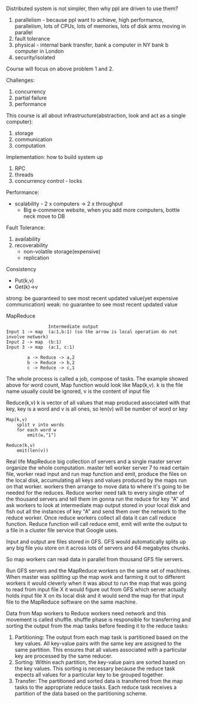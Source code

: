  Distributed system is not simpler, then why ppl are driven to use them?
1. parallelism - because ppl want to achieve, high performance, parallelism, lots of CPUs, lots of memories, lots of disk arms moving in parallel
2. fault tolerance 
3. physical - internal bank transfer, bank a computer in NY bank b computer in London
4. security/isolated

Course will focus on above problem 1 and 2.

Challenges:
1. concurrency
2. partial failure
3. performance

This course is all about infrastructure(abstraction, look and act as a single computer):
1. storage
2. communication
3. computation


Implementation: how to build system up
1. RPC
2. threads
3. concurrency control - locks

Performance: 
* scalability - 2 x computers -> 2 x throughput
    * Big e-commerce website, when you add more computers, bottle neck move to DB

Fault Tolerance:
1. availability
2. recoverability
    * non-volatile storage(expensive)
    * replication

Consistency
* Put(k,v)
* Get(k)->v

strong: be guaranteed to see most recent updated value(yet expensive communication)
weak: no guarantee to see most recent updated value

MapReduce
```
                Intermediate output
Input 1 -> map  (a:1,b:1) (so the arrow is local operation do not involve network)
Input 2 -> map  (b:1)
Input 3 -> map  (a:1, c:1)

        a -> Reduce -> a,2
        b -> Reduce -> b,2
        c -> Reduce -> c,1
```
The whole process is called a job, compose of tasks.
The example showed above for word count, Map function would look like Map(k,v). k is the file name usually could be ignored, v is the content of input file

Reduce(k,v) k is vector of all values that map produced associated with that key, key is a word and v is all ones, so len(v) will be number of word or key
```
Map(k,v)
    split v into words
    for each word w
        emit(w,"1")

Reduce(k,v)
    emit(len(v))
```  

Real life MapReduce
big collection of servers and a single master server organize the whole computation.
master tell worker server 7 to read certain file, worker read input and run map function and emit, produce the files on the local disk, accumulating all keys and values produced by the maps run on that worker. workers then arrange to move data to where it's going to be needed for the reduces. Reduce worker need talk to every single other of the thousand servers and tell them im gonna run the reduce for key "A" and ask workers to look at intermediate map output stored in your local disk and fish out all the instances of key "A" and send them over the network to the reduce worker. Once reduce workers collect all data it can call reduce function. Reduce function will call reduce emit, emit will write the output to a file in a cluster file service that Google uses.

Input and output are files stored in GFS. GFS would automatically splits up any big file you store on it across lots of servers and 64 megabytes chunks. 

So map workers can read data in parallel from thousand GFS file servers.

Run GFS servers and the MapReduce workers on the same set of machines. When master was splitting up the map work and farming it out to different workers it would cleverly when it was about to run the map that was going to read from input file X it would figure out from GFS which server actually holds input file X on its local disk and it would send the map for that input file to the MapReduce software on the same machine.

Data from Map workers to Reduce workers need network and this movement is called shuffle. shuffle phase is responsible for transferring and sorting the output from the map tasks before feeding it to the reduce tasks: 
1. Partitioning: The output from each map task is partitioned based on the key values. All key-value pairs with the same key are assigned to the same partition. This ensures that all values associated with a particular key are processed by the same reducer.
2. Sorting: Within each partition, the key-value pairs are sorted based on the key values. This sorting is necessary because the reduce task expects all values for a particular key to be grouped together.
3. Transfer: The partitioned and sorted data is transferred from the map tasks to the appropriate reduce tasks. Each reduce task receives a partition of the data based on the partitioning scheme.